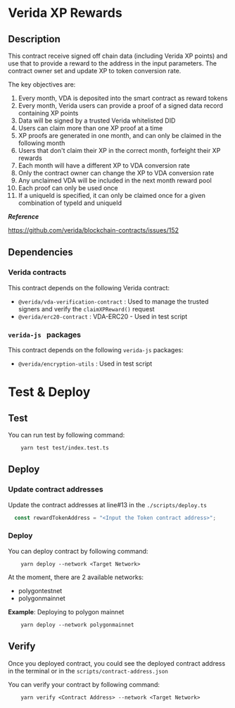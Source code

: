 # Verida XP Rewards
## Description
This contract receive signed off chain data (including Verida XP points) and use that to provide a reward to the address in the input parameters. The contract owner set and update XP to token conversion rate.

The key objectives are:

1. Every month, VDA is deposited into the smart contract as reward tokens
2. Every month, Verida users can provide a proof of a signed data record containing XP points
3. Data will be signed by a trusted Verida whitelisted DID
4. Users can claim more than one XP proof at a time
5. XP proofs are generated in one month, and can only be claimed in the following month
6. Users that don't claim their XP in the correct month, forfeight their XP rewards
7. Each month will have a different XP to VDA conversion rate
8. Only the contract owner can change the XP to VDA conversion rate
9. Any unclaimed VDA will be included in the next month reward pool
10. Each proof can only be used once
11. If a uniqueId is specified, it can only be claimed once for a given combination of typeId and uniqueId

__*Reference*__

https://github.com/verida/blockchain-contracts/issues/152

## Dependencies
### Verida contracts
This contract depends on the following Verida contract:
- `@verida/vda-verification-contract` : Used to manage the trusted signers and verify the `claimXPReward()` request
- `@verida/erc20-contract` : VDA-ERC20 - Used in test script
### `verida-js ` packages
This contract depends on the following `verida-js` packages:
- `@verida/encryption-utils` : Used in test script


# Test & Deploy
## Test
You can run test by following command:
```
    yarn test test/index.test.ts
``` 

## Deploy
### Update contract addresses
Update the contract addresses at line#13 in the `./scripts/deploy.ts`
```ts
  const rewardTokenAddress = "<Input the Token contract address>";
```
### Deploy
You can deploy contract by following command:
```
    yarn deploy --network <Target Network> 
```
At the moment, there are 2 available networks:
- polygontestnet
- polygonmainnet

__Example__: Deploying to polygon mainnet
```
    yarn deploy --network polygonmainnet
```

## Verify
Once you deployed contract, you could see the deployed contract address in the terminal or in the `scripts/contract-address.json`

You can verify your contract by following command:
```
    yarn verify <Contract Address> --network <Target Network>
```